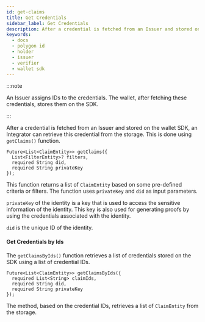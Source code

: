 ```yaml
---
id: get-claims
title: Get Credentials
sidebar_label: Get Credentials
description: After a credential is fetched from an Issuer and stored on the wallet SDK, an Integrator can retrieve this credential from the storage using getClaims() function.
keywords:
  - docs
  - polygon id
  - holder
  - issuer
  - verifier
  - wallet sdk
---
```


:::note

An Issuer assigns IDs to the credentials. The wallet, after fetching these credentials, stores them on the SDK.

:::

After a credential is fetched from an Issuer and stored on the wallet SDK, an Integrator can retrieve this credential from the storage. This is done using `getClaims()` function.

```
Future<List<ClaimEntity>> getClaims({
  List<FilterEntity>? filters,
  required String did,
  required String privateKey
});
```

This function returns a list of `ClaimEntity` based on some pre-defined criteria or filters. The function uses `privateKey` and `did` as input parameters.

`privateKey` of the identity is a key that is used to access the sensitive information of the identity. This key is also used for generating proofs by using the credentials associated with the identity. 

`did` is the unique ID of the identity. 
 
#### Get Credentials by Ids
 
The `getClaimsByIds()` function retrieves a list of credentials stored on the SDK using a list of credential IDs.
 
```
Future<List<ClaimEntity>> getClaimsByIds({
  required List<String> claimIds,
  required String did,
  required String privateKey
});
```

The method, based on the credential IDs, retrieves a list of `ClaimEntity` from the storage. 
